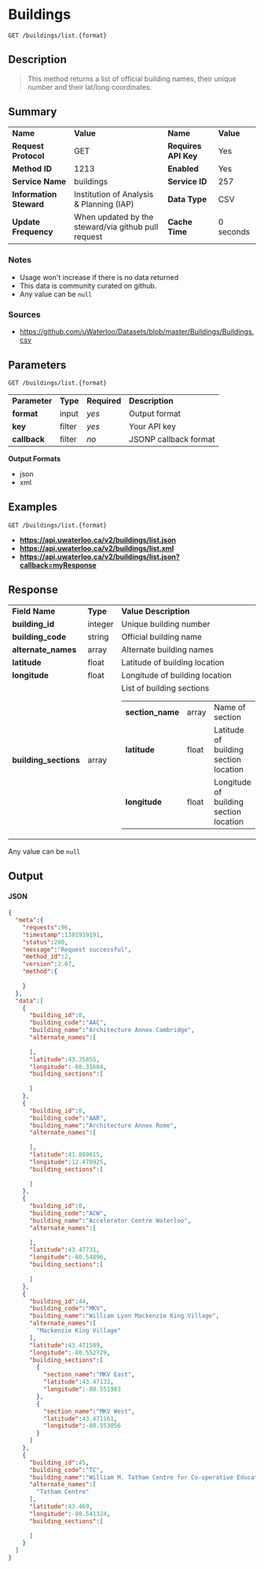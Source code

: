 # Buildings

```
GET /buildings/list.{format}
```

## Description

> This method returns a list of official building names, their unique number and their lat/long coordinates.

## Summary

<table>
  <tr>
    <td><b>Name</b></td>
    <td><b>Value</b></td>
    <td><b><b>Name</b></b></td>
    <td><b>Value</b></td>
  </tr>
  <tr>
    <td><b>Request Protocol</b></td>
    <td>GET</td>
    <td><b>Requires API Key</b></td>
    <td>Yes</td>
  </tr>
  <tr>
    <td><b>Method ID</b></td>
    <td>1213</td>
    <td><b>Enabled</b></td>
    <td>Yes</td>
  </tr>
  <tr>
    <td><b>Service Name</b></td>
    <td>buildings</td>
    <td><b>Service ID</b></td>
    <td>257</td>
  </tr>
  <tr>
    <td><b>Information Steward</b></td>
    <td>Institution of Analysis & Planning (IAP)</td>
    <td><b>Data Type</b></td>
    <td>CSV</td>
  </tr>
  <tr>
    <td><b>Update Frequency</b></td>
    <td>When updated by the steward/via github pull request</td>
    <td><b>Cache Time</b></td>
    <td>0 seconds</td>
  </tr>
</table>


### Notes

- Usage won't increase if there is no data returned
- This data is community curated on github.
- Any value can be `null`


### Sources

- https://github.com/uWaterloo/Datasets/blob/master/Buildings/Buildings.csv


## Parameters

```
GET /buildings/list.{format}
```

<table>
  <tr>
    <td><b>Parameter</b></td>
    <td><b>Type</b></td>
    <td><b><b>Required</b></b></td>
    <td><b>Description</b></td>
  </tr>
  <tr>
    <td><b>format</b></td>
    <td>input</td>
    <td><i>yes</i></td>
    <td>Output format</td>
  </tr>
  <tr>
    <td><b>key</b></td>
    <td>filter</td>
    <td><i>yes</i></td>
    <td>Your API key</td>
  </tr>
  <tr>
    <td><b>callback</b></td>
    <td>filter</td>
    <td><i>no</i></td>
    <td>JSONP callback format</td>
  </tr>
</table>

**Output Formats**

- json
- xml


## Examples

```
GET /buildings/list.{format}
```

- **https://api.uwaterloo.ca/v2/buildings/list.json**
- **https://api.uwaterloo.ca/v2/buildings/list.xml**
- **https://api.uwaterloo.ca/v2/buildings/list.json?callback=myResponse**


## Response

<table>
  <tr>
    <td><b>Field Name</b></td>
    <td><b>Type</b></td>
    <td><b>Value Description</b></td>
  </tr>
  <tr>
    <td><b>building_id</b></td>
    <td>integer</td>
    <td>Unique building number</td>
  </tr>
  <tr>
    <td><b>building_code</b></td>
    <td>string</td>
    <td>Official building name</td>
  </tr>
  <tr>
    <td><b>alternate_names</b></td>
    <td>array</td>
    <td>Alternate building names</td>
  </tr>
  <tr>
    <td><b>latitude</b></td>
    <td>float</td>
    <td>Latitude of building location</td>
  </tr>
  <tr>
    <td><b>longitude</b></td>
    <td>float</td>
    <td>Longitude of building location</td>
  </tr>
  <tr>
    <td><b>building_sections</b></td>
    <td>array</td>
    <td>List of building sections<br><table>
  <tr>
    <td><b>section_name</b></td>
    <td>array</td>
    <td>Name of section</td>
  </tr>
  <tr>
    <td><b>latitude</b></td>
    <td>float</td>
    <td>Latitude of building section location</td>
  </tr>
  <tr>
    <td><b>longitude</b></td>
    <td>float</td>
    <td>Longitude of building section location</td>
  </tr>
</table>
</td>
  </tr>
</table>


Any value can be `null`

## Output

#### JSON

```json
{
  "meta":{
    "requests":96,
    "timestamp":1381939191,
    "status":200,
    "message":"Request successful",
    "method_id":2,
    "version":2.07,
    "method":{
      
    }
  },
  "data":[
    {
      "building_id":0,
      "building_code":"AAC",
      "building_name":"Architecture Annex Cambridge",
      "alternate_names":[
        
      ],
      "latitude":43.35855,
      "longitude":-80.31684,
      "building_sections":[
        
      ]
    },
    {
      "building_id":0,
      "building_code":"AAR",
      "building_name":"Architecture Annex Rome",
      "alternate_names":[
        
      ],
      "latitude":41.889615,
      "longitude":12.470925,
      "building_sections":[
        
      ]
    },
    {
      "building_id":0,
      "building_code":"ACW",
      "building_name":"Accelerator Centre Waterloo",
      "alternate_names":[
        
      ],
      "latitude":43.47731,
      "longitude":-80.54896,
      "building_sections":[
        
      ]
    },
    {
      "building_id":44,
      "building_code":"MKV",
      "building_name":"William Lyon Mackenzie King Village",
      "alternate_names":[
        "Mackenzie King Village"
      ],
      "latitude":43.471509,
      "longitude":-80.552729,
      "building_sections":[
        {
          "section_name":"MKV East",
          "latitude":43.47132,
          "longitude":-80.551983
        },
        {
          "section_name":"MKV West",
          "latitude":43.471161,
          "longitude":-80.553056
        }
      ]
    },
    {
      "building_id":45,
      "building_code":"TC",
      "building_name":"William M. Tatham Centre for Co-operative Education & Career Action",
      "alternate_names":[
        "Tatham Centre"
      ],
      "latitude":43.469,
      "longitude":-80.541324,
      "building_sections":[
        
      ]
    }
  ]
}
```

